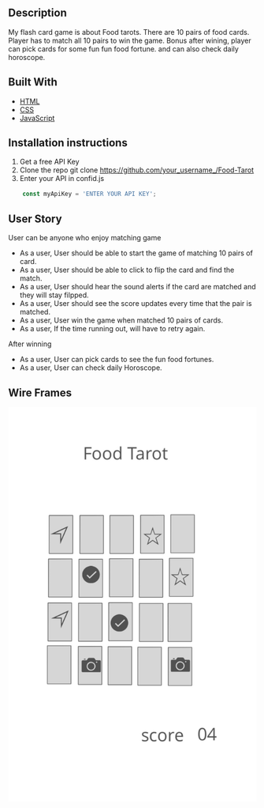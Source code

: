## Description
My flash card game is about Food tarots. There are 10 pairs of food cards. Player has to match all 10 pairs to win the game. Bonus after wining, player can pick cards for some fun fun food fortune. and can also check daily horoscope.

## Built With
- [HTML](#html)
- [CSS](#css)
- [JavaScript](#javascript)

## Installation instructions
1. Get a free API Key
2. Clone the repo
git clone https://github.com/your_username_/Food-Tarot
3. Enter your API in confid.js
````javascript
    const myApiKey = 'ENTER YOUR API KEY';
````

## User Story
User can be anyone who enjoy matching game 

- As a user, User should be able to start the game of matching 10 pairs of card.
- As a user, User should be able to click to flip the card and find the match.
- As a user, User should hear the sound alerts if the card are matched and they will stay filpped.
- As a user, User should see the score updates every time that the pair is matched.
- As a user, User win the game when matched 10 pairs of cards.
- As a user, If the time running out, will have to retry again.

After winning

- As a user, User can pick cards to see the fun food fortunes.
- As a user, User can check daily Horoscope.

## Wire Frames
![Wire frames](images/wireframes.jpeg)


